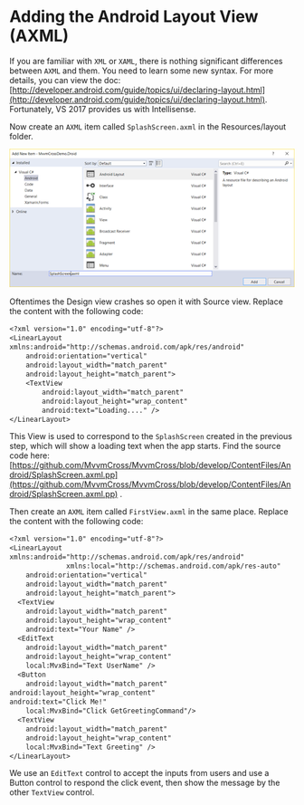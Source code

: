 # Adding the Android Layout View \(AXML\)

If you are familiar with `XML` or `XAML`, there is nothing significant differences between `AXML` and them. You need to learn some new syntax. For more details, you can view the doc: [http://developer.android.com/guide/topics/ui/declaring-layout.html](http://developer.android.com/guide/topics/ui/declaring-layout.html). Fortunately, VS 2017 provides us with Intellisense.

Now create an `AXML` item called `SplashScreen.axml` in the Resources/layout folder.

![](.gitbook/assets/image%20%289%29.png)

Oftentimes the Design view crashes so open it with Source view. Replace the content with the following code:

```markup
<?xml version="1.0" encoding="utf-8"?>
<LinearLayout xmlns:android="http://schemas.android.com/apk/res/android"
    android:orientation="vertical"
    android:layout_width="match_parent"
    android:layout_height="match_parent">
    <TextView
        android:layout_width="match_parent"
        android:layout_height="wrap_content"
        android:text="Loading...." />
</LinearLayout>
```

This View is used to correspond to the `SplashScreen` created in the previous step, which will show a loading text when the app starts. Find the source code here: [https://github.com/MvvmCross/MvvmCross/blob/develop/ContentFiles/Android/SplashScreen.axml.pp](https://github.com/MvvmCross/MvvmCross/blob/develop/ContentFiles/Android/SplashScreen.axml.pp) .

Then create an `AXML` item called `FirstView.axml` in the same place. Replace the content with the following code:

```markup
<?xml version="1.0" encoding="utf-8"?>
<LinearLayout xmlns:android="http://schemas.android.com/apk/res/android"
              xmlns:local="http://schemas.android.com/apk/res-auto"
    android:orientation="vertical"
    android:layout_width="match_parent"
    android:layout_height="match_parent">
  <TextView
    android:layout_width="match_parent"
    android:layout_height="wrap_content"
    android:text="Your Name" />
  <EditText
    android:layout_width="match_parent"
    android:layout_height="wrap_content"
    local:MvxBind="Text UserName" />
  <Button 
    android:layout_width="match_parent"
android:layout_height="wrap_content"
android:text="Click Me!"
    local:MvxBind="Click GetGreetingCommand"/>
  <TextView
    android:layout_width="match_parent"
    android:layout_height="wrap_content"
    local:MvxBind="Text Greeting" />
</LinearLayout>
```

We use an `EditText` control to accept the inputs from users and use a Button control to respond the click event, then show the message by the other `TextView` control.


